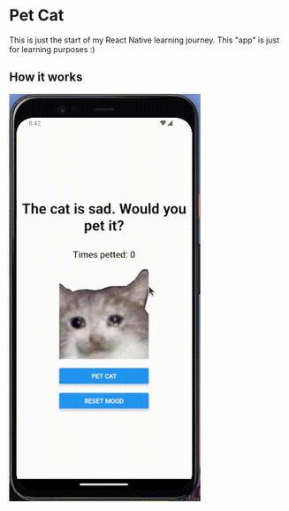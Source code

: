 # Pet Cat

This is just the start of my React Native learning journey. This "app" is just for learning purposes :)

## How it works

![demo](./assets/demo.gif)
